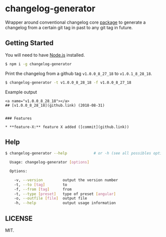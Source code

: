 # changelog-generator

Wrapper around conventional changelog core [package](https://github.com/conventional-changelog/conventional-changelog/tree/master/packages/conventional-changelog-core) to generate a changelog from a certain git tag in past to any git tag in future.

## Getting Started

You will need to have [Node.js](https://nodejs.org/en/download/) installed.

```bash
$ npm i -g changelog-generator
```

Print the changelog from a github tag `v1.0.0_8_27_18` to `v1.0.1_8_28_18`.

```bash
$ changelog-generator -t v1.0.0_8_28_18 -f v1.0.0_8_27_18
```

Example output

```
<a name="v1.0.0_8_28_18"></a>
## [v1.0.0_8_28_18](github.link) (2018-08-31)


### Features

* **feature-X:** feature X added ([commit](github.link))
```

## Help

```bash
$ changelog-generator --help            # or -h (see all possibles options)

  Usage: changelog-generator [options]

  Options:

    -v, --version         output the version number
    -t, --to [tag]        to
    -f, --from [tag]      from
    -t, --type [preset]   type of preset [angular]
    -o, --outfile [file]  output file
    -h, --help            output usage information

```

## LICENSE
MIT.

